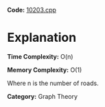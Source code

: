 **Code:** [10203.cpp](./10203.cpp)

# Explanation

**Time Complexity:** O(n)

**Memory Complexity:** O(1)

Where n is the number of roads.

**Category:** Graph Theory
